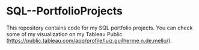 # SQL--PortfolioProjects
This repository contains code for my SQL portfolio projects. You can check some of my visualization on my Tableau Public (https://public.tableau.com/app/profile/luiz.guilherme.n.de.mello/).

